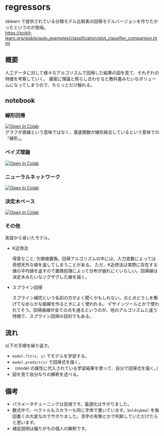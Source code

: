 # regressors

sklearn で提供されている分類モデル比較表の回帰モデルバージョンを作りたかったというのが発端。  
https://scikit-learn.org/stable/auto_examples/classification/plot_classifier_comparison.html

## 概要
人工データに対して様々なアルゴリズムで回帰した結果の図を見て、それぞれの特徴を考察していく。
厳密に理論と照らし合わせると教科書みたいなボリュームになってしまうので、ちらっとだけ触れる。


## notebook

### 線形回帰
[![Open In Colab](https://colab.research.google.com/assets/colab-badge.svg)](https://colab.research.google.com/github/yuji96/data-science-notes/blob/main/regressors/notebooks/1_linear.ipynb)  
グラフが直線という意味ではなく、基底関数が線形結合しているという意味での「線形」。

### ベイズ理論
[![Open In Colab](https://colab.research.google.com/assets/colab-badge.svg)](https://colab.research.google.com/github/yuji96/data-science-notes/blob/main/regressors/notebooks/2_bayes.ipynb)

### ニューラルネットワーク
[![Open In Colab](https://colab.research.google.com/assets/colab-badge.svg)](https://colab.research.google.com/github/yuji96/data-science-notes/blob/main/regressors/notebooks/3_neural-network.ipynb)

### 決定木ベース
[![Open In Colab](https://colab.research.google.com/assets/colab-badge.svg)](https://colab.research.google.com/github/yuji96/data-science-notes/blob/main/regressors/notebooks/4_tree.ipynb)

### その他
実装から省いたモデル。

- K近傍法

    得意なこと: 欠損値置換。回帰アルゴリズムの中には、入力変数によっては奇想天外な値を返してしまうことがある。
    ただ、K近傍法は実際に存在する値の平均値を返すので置換処理によって分布が崩れにくいらしい。回帰線は決定木みたいなジグザグした線を描く。
- スプライン回帰

    スプライン補完という名前の方がよく聞くかもしれない。点と点どうしを繋げてなめらかな曲線を作るときによく使われる。
    デザインツールとかで使われてそう。回帰曲線が全ての点を通るというのが、他のアルゴリズムと違う特徴で、スプライン回帰の目的でもある。

## 流れ
以下の手順を繰り返す。
- `model.fit(x, y)` でモデルを学習する。
- `model.predict(x)` で回帰式を描く。
- （model の属性に代入されている学習結果を使って、自分で回帰式を描く。）
-  図を見て自分なりの解釈を述べる。

## 備考
- パラメータチューニングは目視です。最適化はサボりました。
- 数式中で、ベクトルもスカラーも同じ字体で書いています。`boldsybmol` を毎回書くの大変なのでサボりました。添字の有無とかで判断していただけたらと思います。
- 補足説明は偏りがちの個人の解釈です。
